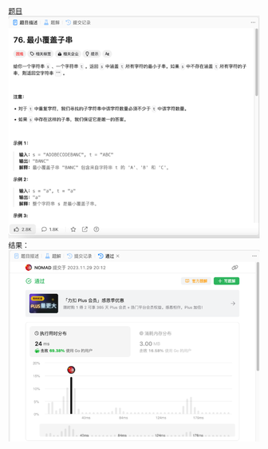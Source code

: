 [题目](https://leetcode.cn/problems/minimum-window-substring/description/)
![pic](img.png)
结果：
![pic](result.png)
